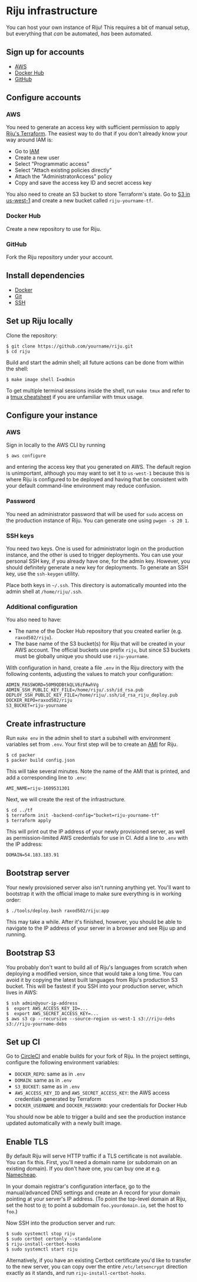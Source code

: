 # Riju infrastructure

You can host your own instance of Riju! This requires a bit of manual
setup, but everything that *can* be automated, *has* been automated.

## Sign up for accounts

* [AWS](https://aws.amazon.com/)
* [Docker Hub](https://hub.docker.com/)
* [GitHub](https://github.com/)

## Configure accounts
### AWS

You need to generate an access key with sufficient permission to apply
[Riju's Terraform](../tf/infra.tf). The easiest way to do that if you
don't already know your way around IAM is:

* Go to [IAM](https://console.aws.amazon.com/iam/home)
* Create a new user
* Select "Programmatic access"
* Select "Attach existing policies directly"
* Attach the "AdministratorAccess" policy
* Copy and save the access key ID and secret access key

You also need to create an S3 bucket to store Terraform's state. Go to
[S3 in
us-west-1](https://s3.console.aws.amazon.com/s3/home?region=us-west-1#)
and create a new bucket called `riju-yourname-tf`.

### Docker Hub

Create a new repository to use for Riju.

### GitHub

Fork the Riju repository under your account.

## Install dependencies

* [Docker](https://www.docker.com/)
* [Git](https://git-scm.com/)
* [SSH](https://www.openssh.com/)

## Set up Riju locally

Clone the repository:

    $ git clone https://github.com/yourname/riju.git
    $ cd riju

Build and start the admin shell; all future actions can be done from
within the shell:

    $ make image shell I=admin

To get multiple terminal sessions inside the shell, run `make tmux`
and refer to a [tmux
cheatsheet](https://danielmiessler.com/study/tmux/) if you are
unfamiliar with tmux usage.

## Configure your instance
### AWS

Sign in locally to the AWS CLI by running

    $ aws configure

and entering the access key that you generated on AWS. The default
region is unimportant, although you may want to set it to `us-west-1`
because this is where Riju is configured to be deployed and having
that be consistent with your default command-line environment may
reduce confusion.

### Password

You need an administrator password that will be used for `sudo` access
on the production instance of Riju. You can generate one using `pwgen
-s 20 1`.

### SSH keys

You need two keys. One is used for administrator login on the
production instance, and the other is used to trigger deployments. You
can use your personal SSH key, if you already have one, for the admin
key. However, you should definitely generate a new key for
deployments. To generate an SSH key, use the `ssh-keygen` utility.

Place both keys in `~/.ssh`. This directory is automatically mounted
into the admin shell at `/home/riju/.ssh`.

### Additional configuration

You also need to have:

* The name of the Docker Hub repository that you created earlier (e.g.
  `raxod502/riju`).
* The base name of the S3 bucket(s) for Riju that will be created in
  your AWS account. The official buckets use prefix `riju`, but since
  S3 buckets must be globally unique you should use `riju-yourname`.

With configuration in hand, create a file `.env` in the Riju directory
with the following contents, adjusting the values to match your
configuration:

```
ADMIN_PASSWORD=50M9QDBtkQLV6zFAwhVg
ADMIN_SSH_PUBLIC_KEY_FILE=/home/riju/.ssh/id_rsa.pub
DEPLOY_SSH_PUBLIC_KEY_FILE=/home/riju/.ssh/id_rsa_riju_deploy.pub
DOCKER_REPO=raxod502/riju
S3_BUCKET=riju-yourname
```

## Create infrastructure

Run `make env` in the admin shell to start a subshell with environment
variables set from `.env`. Your first step will be to create an
[AMI](https://docs.aws.amazon.com/AWSEC2/latest/UserGuide/AMIs.html)
for Riju.

```
$ cd packer
$ packer build config.json
```

This will take several minutes. Note the name of the AMI that is
printed, and add a corresponding line to `.env`:

```
AMI_NAME=riju-1609531301
```

Next, we will create the rest of the infrastructure.

```
$ cd ../tf
$ terraform init -backend-config="bucket=riju-yourname-tf"
$ terraform apply
```

This will print out the IP address of your newly provisioned server,
as well as permission-limited AWS credentials for use in CI. Add a
line to `.env` with the IP address:

```
DOMAIN=54.183.183.91
```

## Bootstrap server

Your newly provisioned server also isn't running anything yet.
You'll want to bootstrap it with the official image to make sure
everything is in working order:

```
$ ./tools/deploy.bash raxod502/riju:app
```

This may take a while. After it's finished, however, you should be
able to navigate to the IP address of your server in a browser and see
Riju up and running.

## Bootstrap S3

You probably don't want to build all of Riju's languages from scratch
when deploying a modified version, since that would take a long time.
You can avoid it by copying the latest built languages from Riju's
production S3 bucket. This will be fastest if you SSH into your
production server, which lives in AWS:

```
$ ssh admin@your-ip-address
$  export AWS_ACCESS_KEY_ID=...
$  export AWS_SECRET_ACCESS_KEY=...
$ aws s3 cp --recursive --source-region us-west-1 s3://riju-debs s3://riju-yourname-debs
```

## Set up CI

Go to [CircleCI](https://app.circleci.com/dashboard) and enable builds
for your fork of Riju. In the project settings, configure the
following environment variables:

* `DOCKER_REPO`: same as in `.env`
* `DOMAIN`: same as in `.env`
* `S3_BUCKET`: same as in `.env`
* `AWS_ACCESS_KEY_ID` and `AWS_SECRET_ACCESS_KEY`: the AWS access
  credentials generated by Terraform
* `DOCKER_USERNAME` and `DOCKER_PASSWORD`: your credentials for Docker
  Hub

You should now be able to trigger a build and see the production
instance updated automatically with a newly built image.

## Enable TLS

By default Riju will serve HTTP traffic if a TLS certificate is not
available. You can fix this. First, you'll need a domain name (or
subdomain on an existing domain). If you don't have one, you can buy
one at e.g. [Namecheap](https://www.namecheap.com/).

In your domain registrar's configuration interface, go to the
manual/advanced DNS settings and create an A record for your domain
pointing at your server's IP address. (To point the top-level domain
at Riju, set the host to `@`; to point a subdomain
`foo.yourdomain.io`, set the host to `foo`.)

Now SSH into the production server and run:

```
$ sudo systemctl stop riju
$ sudo certbot certonly --standalone
$ riju-install-certbot-hooks
$ sudo systemctl start riju
```

Alternatively, if you have an existing Certbot certificate you'd like
to transfer to the new server, you can copy over the entire
`/etc/letsencrypt` direction exactly as it stands, and run
`riju-install-certbot-hooks`.
